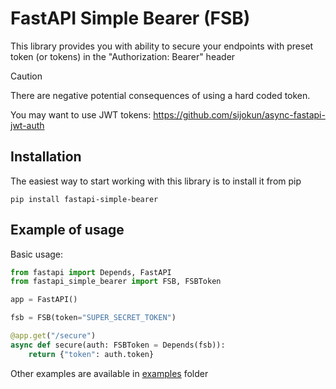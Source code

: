 # FastAPI Simple Bearer (FSB)
This library provides you with ability to secure your endpoints with preset token (or tokens) in the "Authorization: Bearer" header

> [!CAUTION]
> There are negative potential consequences of using a hard coded token.
>
> You may want to use JWT tokens: 
> https://github.com/sijokun/async-fastapi-jwt-auth

## Installation

The easiest way to start working with this library is to install it from pip

`pip install fastapi-simple-bearer`

## Example of usage
Basic usage:
```python
from fastapi import Depends, FastAPI
from fastapi_simple_bearer import FSB, FSBToken

app = FastAPI()

fsb = FSB(token="SUPER_SECRET_TOKEN")

@app.get("/secure")
async def secure(auth: FSBToken = Depends(fsb)):
    return {"token": auth.token}

```
Other examples are available in [examples](examples) folder